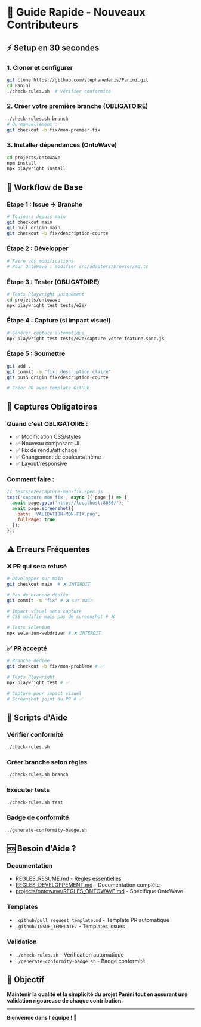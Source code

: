 # 🚀 Guide Rapide - Nouveaux Contributeurs

## ⚡ Setup en 30 secondes

### 1. Cloner et configurer
```bash
git clone https://github.com/stephanedenis/Panini.git
cd Panini
./check-rules.sh  # Vérifier conformité
```

### 2. Créer votre première branche (OBLIGATOIRE)
```bash
./check-rules.sh branch
# Ou manuellement :
git checkout -b fix/mon-premier-fix
```

### 3. Installer dépendances (OntoWave)
```bash
cd projects/ontowave
npm install
npx playwright install
```

## 🎯 Workflow de Base

### Étape 1 : Issue → Branche
```bash
# Toujours depuis main
git checkout main
git pull origin main
git checkout -b fix/description-courte
```

### Étape 2 : Développer
```bash
# Faire vos modifications
# Pour OntoWave : modifier src/adapters/browser/md.ts
```

### Étape 3 : Tester (OBLIGATOIRE)
```bash
# Tests Playwright uniquement
cd projects/ontowave
npx playwright test tests/e2e/
```

### Étape 4 : Capture (si impact visuel)
```bash
# Générer capture automatique
npx playwright test tests/e2e/capture-votre-feature.spec.js
```

### Étape 5 : Soumettre
```bash
git add .
git commit -m "fix: description claire"
git push origin fix/description-courte

# Créer PR avec template GitHub
```

## 📸 Captures Obligatoires

### Quand c'est OBLIGATOIRE :
- ✅ Modification CSS/styles
- ✅ Nouveau composant UI
- ✅ Fix de rendu/affichage
- ✅ Changement de couleurs/thème
- ✅ Layout/responsive

### Comment faire :
```javascript
// tests/e2e/capture-mon-fix.spec.js
test('capture mon fix', async ({ page }) => {
  await page.goto('http://localhost:8080/');
  await page.screenshot({
    path: 'VALIDATION-MON-FIX.png',
    fullPage: true
  });
});
```

## ⚠️ Erreurs Fréquentes

### ❌ PR qui sera refusé
```bash
# Développer sur main
git checkout main  # ❌ INTERDIT

# Pas de branche dédiée
git commit -m "fix" # ❌ sur main

# Impact visuel sans capture
# CSS modifié mais pas de screenshot # ❌

# Tests Selenium
npx selenium-webdriver # ❌ INTERDIT
```

### ✅ PR accepté
```bash
# Branche dédiée
git checkout -b fix/mon-probleme # ✅

# Tests Playwright
npx playwright test # ✅

# Capture pour impact visuel
# Screenshot joint au PR # ✅
```

## 🔧 Scripts d'Aide

### Vérifier conformité
```bash
./check-rules.sh
```

### Créer branche selon règles
```bash
./check-rules.sh branch
```

### Exécuter tests
```bash
./check-rules.sh test
```

### Badge de conformité
```bash
./generate-conformity-badge.sh
```

## 🆘 Besoin d'Aide ?

### Documentation
- [REGLES_RESUME.md](REGLES_RESUME.md) - Règles essentielles
- [REGLES_DEVELOPPEMENT.md](REGLES_DEVELOPPEMENT.md) - Documentation complète
- [projects/ontowave/REGLES_ONTOWAVE.md](projects/ontowave/REGLES_ONTOWAVE.md) - Spécifique OntoWave

### Templates
- `.github/pull_request_template.md` - Template PR automatique
- `.github/ISSUE_TEMPLATE/` - Templates issues

### Validation
- `./check-rules.sh` - Vérification automatique
- `./generate-conformity-badge.sh` - Badge conformité

## 🎯 Objectif

**Maintenir la qualité et la simplicité du projet Panini tout en assurant une validation rigoureuse de chaque contribution.**

---

**Bienvenue dans l'équipe ! 🌟**